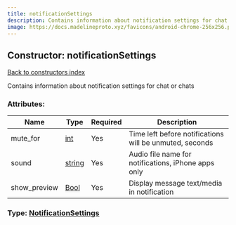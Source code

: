 ```yaml
---
title: notificationSettings
description: Contains information about notification settings for chat or chats
image: https://docs.madelineproto.xyz/favicons/android-chrome-256x256.png
---
```

## Constructor: notificationSettings  
[Back to constructors index](index.md)



Contains information about notification settings for chat or chats

### Attributes:

| Name     |    Type       | Required | Description |
|----------|---------------|----------|-------------|
|mute\_for|[int](../types/int.md) | Yes|Time left before notifications will be unmuted, seconds|
|sound|[string](../types/string.md) | Yes|Audio file name for notifications, iPhone apps only|
|show\_preview|[Bool](../types/Bool.md) | Yes|Display message text/media in notification|



### Type: [NotificationSettings](../types/NotificationSettings.md)


